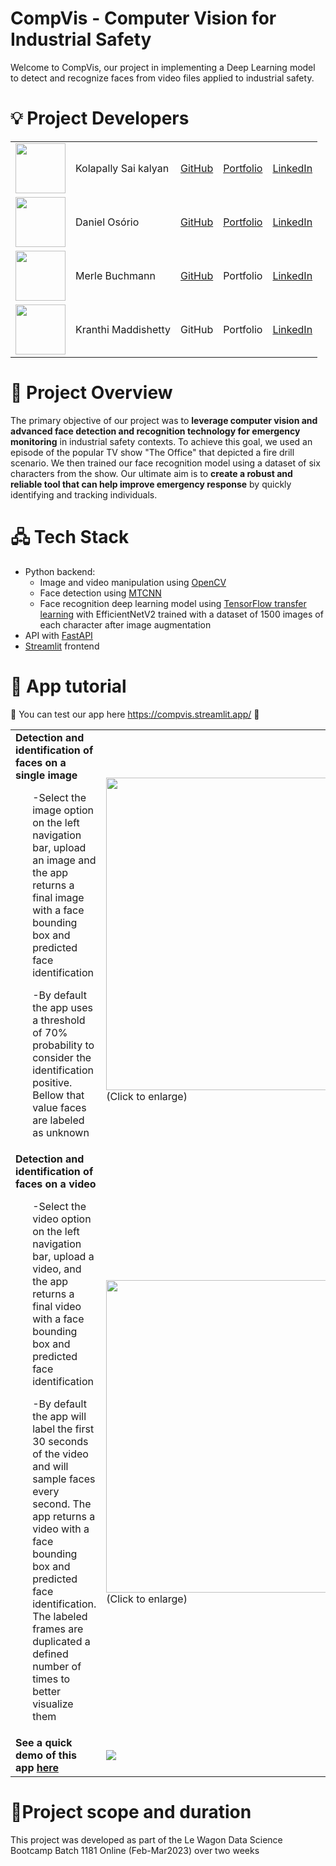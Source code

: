 # CompVis - Computer Vision for Industrial Safety
Welcome to CompVis, our project in implementing a Deep Learning model to detect and recognize faces from video files applied to industrial safety.

# 💡 Project Developers
<table>
  <tr>
    <td><img src="https://user-images.githubusercontent.com/121227950/232547987-8162ccde-d3ba-4893-bcdf-fbe1c1b470f5.png" width="80"></td>
    <td>Kolapally Sai kalyan</td>
    <td><a href="https://github.com/kolapally" target="_blank">GitHub</a></td>
    <td><a href="https://troopl.com/kolapally" target="_blank">Portfolio</a></td>
    <td><a href="https://www.linkedin.com/in/kolapally/" target="_blank">LinkedIn</a></td>
  </tr>
  <tr>
    <td><img src="https://user-images.githubusercontent.com/121227950/232478965-e247fd12-5c77-44ee-a97f-a977737a070f.png" width="80"></td>
    <td>Daniel Osório</td>
    <td><a href="https://github.com/dosorio79" target="_blank">GitHub</a></td>
    <td><a href="https://troopl.com/danielsosorio" target="_blank">Portfolio</a></td>
    <td><a href="https://www.linkedin.com/in/dosorio/" target="_blank">LinkedIn</a></td>
  </tr>
  <tr>
    <td><img src="https://user-images.githubusercontent.com/121227950/232478686-028b704f-3a58-4c9c-894e-b1a0e10ea8f3.png" width="80"></td>
    <td>Merle Buchmann</td>
    <td><a href="https://github.com/marierae">GitHub</a></td>
    <td>Portfolio</td>
    <td><a href="https://www.linkedin.com/in/merle-buchmann-784285163/">LinkedIn</a></td>
  </tr>
  <tr>
    <td><img src="https://user-images.githubusercontent.com/121227950/232479017-85aaa550-1856-47e6-a56c-faf54daa21fd.png" width="80"></td>
    <td>Kranthi Maddishetty</td>
    <td>GitHub</td>
    <td>Portfolio</td>
    <td><a href="https://www.linkedin.com/in/kranthi-maddishetty/">LinkedIn</a></td>
  </tr>
</table>

# 🔭 Project Overview
The primary objective of our project was to **leverage computer vision and advanced face detection and recognition technology for emergency monitoring** in industrial safety contexts. To achieve this goal, we used an episode of the popular TV show "The Office" that depicted a fire drill scenario. We then trained our face recognition model using a dataset of six characters from the show. Our ultimate aim is to **create a robust and reliable tool that can help improve emergency response** by quickly identifying and tracking individuals.

# 🖧 Tech Stack
- Python backend:
  - Image and video manipulation using <a href="https://opencv.org/">OpenCV</a>
  - Face detection using <a href="https://pypi.org/project/mtcnn/">MTCNN</a>
  - Face recognition deep learning model using <a href="https://www.tensorflow.org/api_docs/python/tf/keras/applications">TensorFlow transfer learning</a> with EfficientNetV2 trained with a dataset of 1500 images of each character after image augmentation
- API with <a href="https://fastapi.tiangolo.com/">FastAPI</a>
- <a href="https://streamlit.io/">Streamlit</a> frontend

# 📌 App tutorial
 🧪 You can test our app here https://compvis.streamlit.app/ 🧪
<table>
  <tr>
    <td><b>Detection and identification of faces on a single image</b>
    <ul>-Select the image option on the left navigation bar, upload an image and the app returns a final image with a face bounding box and predicted face identification</ul>
        <ul>-By default the app uses a threshold of 70% probability to consider the identification positive. Bellow that value faces are labeled as unknown</ul>
    </td>
    <td><img src="https://user-images.githubusercontent.com/121227950/232462331-08a0adcd-d1a1-4f39-89a9-bfb0f2e53509.png" width="500"> 
      (Click to enlarge)
    </td>
  </tr>
  <tr>
    <td><b>Detection and identification of faces on a video</b>
    <ul>-Select the video option on the left navigation bar, upload a video, and the app returns a final video with a face bounding box and predicted face identification</ul>
    <ul>-By default the app will label the first 30 seconds of the video and will sample faces every second. The app returns a video with a face bounding box and predicted face identification. The labeled frames are duplicated a defined number of times to better visualize them</ul>
    </td>
    <td><img src="https://user-images.githubusercontent.com/121227950/232471237-8ac04bc3-749a-4ab7-9f50-db691895acf2.png" width="500"> (Click to enlarge)</td>
  </tr>  
   <tr>
    <td style="vertical-align:top"><b>See a quick demo of this app <a href=https://drive.google.com/file/d/1nbOl3mUyAyEcyQH7v04KyAABqTwXVLKO/view?usp=drive_link">here</a></b></td>
    <td>
      <img src="https://github.com/kolapally/computer_vision/assets/121227950/383a339d-5dab-4579-90be-9f29daae4a0b">
    </td> 
  </tr>  
</table>

# 🚀Project scope and duration
This project was developed as part of the Le Wagon Data Science Bootcamp Batch 1181 Online (Feb-Mar2023) over two weeks
